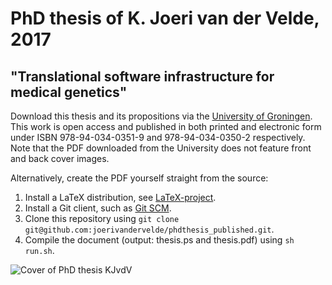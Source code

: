 # PhD thesis of K. Joeri van der Velde, 2017
## "Translational software infrastructure for medical genetics"

Download this thesis and its propositions via the [University of Groningen](https://www.rug.nl/about-us/news-and-events/events/phd-ceremonies/promoties-2018?hfId=5348 "University of Groningen"). This work is open access and published in both printed and electronic form under ISBN 978-94-034-0351-9 and 978-94-034-0350-2 respectively. Note that the PDF downloaded from the University does not feature front and back cover images.

Alternatively, create the PDF yourself straight from the source:

1. Install a LaTeX distribution, see [LaTeX-project](https://www.latex-project.org/get/ "LaTeX-project").
2. Install a Git client, such as [Git SCM](https://git-scm.com/download "Git SCM").
3. Clone this repository using `git clone git@github.com:joerivandervelde/phdthesis_published.git`.
4. Compile the document (output: thesis.ps and thesis.pdf) using `sh run.sh`.

![Cover of PhD thesis KJvdV](https://horafinita.rug.nl/uploadedfiles/1-proefschrift_kjvdvelde.jpg "Cover of PhD thesis KJvdV")
